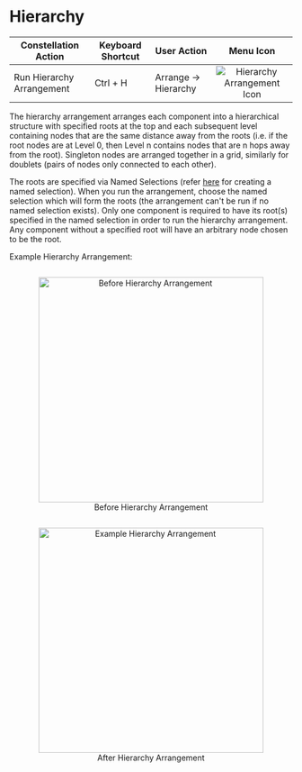 # Hierarchy

<table class="table table-striped">
<thead>
<tr class="header">
<th>Constellation Action</th>
<th>Keyboard Shortcut</th>
<th>User Action</th>
<th style="text-align: center;">Menu Icon</th>
</tr>
</thead>
<tbody>
<tr class="odd">
<td>Run Hierarchy Arrangement</td>
<td>Ctrl + H</td>
<td>Arrange -&gt; Hierarchy</td>
<td style="text-align: center;"><img src="../ext/docs/CoreArrangementPlugins/src/au/gov/asd/tac/constellation/plugins/arrangements/resources/arrangeInHierarchy.png" alt="Hierarchy Arrangement Icon" /></td>
</tr>
</tbody>
</table>

The hierarchy arrangement arranges each component into a hierarchical
structure with specified roots at the top and each subsequent level
containing nodes that are the same distance away from the roots (i.e. if
the root nodes are at Level 0, then Level n contains nodes that are n
hops away from the root). Singleton nodes are arranged together in a
grid, similarly for doublets (pairs of nodes only connected to each
other).

The roots are specified via Named Selections (refer
[here](../ext/docs/CoreNamedSelectionView/src/au/gov/asd/tac/constellation/views/namedselection/named-selections-view.md)
for creating a named selection). When you run the arrangement, choose
the named selection which will form the roots (the arrangement can't be
run if no named selection exists). Only one component is required to
have its root(s) specified in the named selection in order to run the
hierarchy arrangement. Any component without a specified root will have
an arbitrary node chosen to be the root.

Example Hierarchy Arrangement:

<div style="text-align: center">
    <figure style = "display: inline-block">
        <img height=400 src="../ext/docs/CoreArrangementPlugins/src/au/gov/asd/tac/constellation/plugins/arrangements/resources/BeforeHierarchyArrangement.png" alt="Before Hierarchy Arrangement" />
        <figcaption>Before Hierarchy Arrangement</figcaption>
    </figure>
    <figure style = "display: inline-block">
        <img height=400 src="../ext/docs/CoreArrangementPlugins/src/au/gov/asd/tac/constellation/plugins/arrangements/resources/HierarchyArrangement.png" alt="Example Hierarchy Arrangement" />
        <figcaption>After Hierarchy Arrangement</figcaption>
    </figure>
</div>